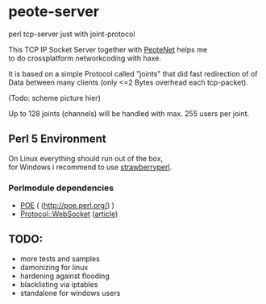 # peote-server
perl tcp-server just with joint-protocol  

This TCP IP Socket Server together with [PeoteNet](https://github.com/maitag/peote-net) helps me  
to do crossplatform networkcoding with haxe.  

It is based on a simple Protocol called "joints" that did fast redirection of of Data
between many clients (only <=2 Bytes overhead each tcp-packet).  

(Todo: scheme picture hier)  

Up to 128 joints (channels) will be handled with max. 255 users per joint.  


## Perl 5 Environment

On Linux everything should run out of the box,  
for Windows i recommend to use [strawberryperl](http://strawberryperl.com/).  

### Perlmodule dependencies

- [POE](http://search.cpan.org/~rcaputo/POE-1.367/lib/POE.pm) ( (http://poe.perl.org/) )
- [Protocol::WebSocket](http://search.cpan.org/~vti/Protocol-WebSocket/lib/Protocol/WebSocket.pm) ([article](http://showmetheco.de/articles/2011/2/diving-into-html5-with-websockets-and-perl.html))


## TODO:
- more tests and samples
- damonizing for linux
- hardening against flooding
- blacklisting via iptables
- standalone for windows users

